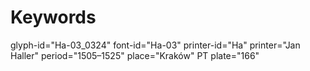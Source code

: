 # Keywords
glyph-id="Ha-03_0324"
font-id="Ha-03"
printer-id="Ha"
printer="Jan Haller"
period="1505–1525"
place="Kraków"
PT plate="166"
